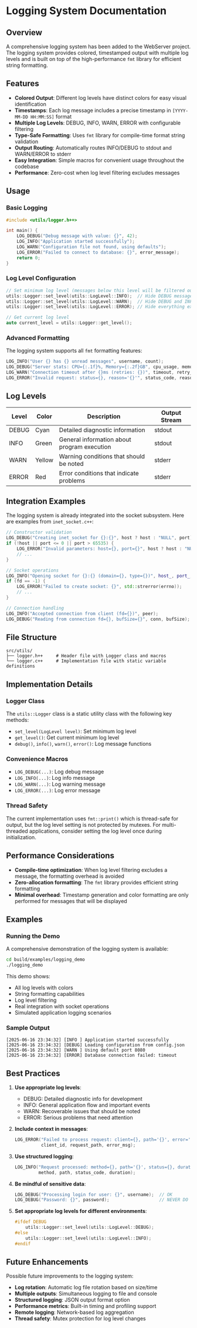 # Logging System Documentation

## Overview

A comprehensive logging system has been added to the WebServer project. The logging system provides colored, timestamped output with multiple log levels and is built on top of the high-performance `fmt` library for efficient string formatting.

## Features

- **Colored Output**: Different log levels have distinct colors for easy visual identification
- **Timestamps**: Each log message includes a precise timestamp in `[YYYY-MM-DD HH:MM:SS]` format
- **Multiple Log Levels**: DEBUG, INFO, WARN, ERROR with configurable filtering
- **Type-Safe Formatting**: Uses `fmt` library for compile-time format string validation
- **Output Routing**: Automatically routes INFO/DEBUG to stdout and WARN/ERROR to stderr
- **Easy Integration**: Simple macros for convenient usage throughout the codebase
- **Performance**: Zero-cost when log level filtering excludes messages

## Usage

### Basic Logging

```cpp
#include <utils/logger.h++>

int main() {
    LOG_DEBUG("Debug message with value: {}", 42);
    LOG_INFO("Application started successfully");
    LOG_WARN("Configuration file not found, using defaults");
    LOG_ERROR("Failed to connect to database: {}", error_message);
    return 0;
}
```

### Log Level Configuration

```cpp
// Set minimum log level (messages below this level will be filtered out)
utils::Logger::set_level(utils::LogLevel::INFO);  // Hide DEBUG messages
utils::Logger::set_level(utils::LogLevel::WARN);  // Hide DEBUG and INFO messages
utils::Logger::set_level(utils::LogLevel::ERROR); // Hide everything except ERROR

// Get current log level
auto current_level = utils::Logger::get_level();
```

### Advanced Formatting

The logging system supports all `fmt` formatting features:

```cpp
LOG_INFO("User {} has {} unread messages", username, count);
LOG_DEBUG("Server stats: CPU={:.1f}%, Memory={:.2f}GB", cpu_usage, memory_gb);
LOG_WARN("Connection timeout after {}ms (retries: {})", timeout, retry_count);
LOG_ERROR("Invalid request: status={}, reason='{}'", status_code, reason);
```

## Log Levels

| Level | Color  | Description | Output Stream |
|-------|--------|-------------|---------------|
| DEBUG | Cyan   | Detailed diagnostic information | stdout |
| INFO  | Green  | General information about program execution | stdout |
| WARN  | Yellow | Warning conditions that should be noted | stderr |
| ERROR | Red    | Error conditions that indicate problems | stderr |

## Integration Examples

The logging system is already integrated into the socket subsystem. Here are examples from `inet_socket.c++`:

```cpp
// Constructor validation
LOG_DEBUG("Creating inet_socket for {}:{}", host ? host : "NULL", port);
if (!host || port <= 0 || port > 65535) {
    LOG_ERROR("Invalid parameters: host={}, port={}", host ? host : "NULL", port);
    // ...
}

// Socket operations
LOG_INFO("Opening socket for {}:{} (domain={}, type={})", host_, port_, domain_, type_);
if (fd == -1) {
    LOG_ERROR("Failed to create socket: {}", std::strerror(errno));
    // ...
}

// Connection handling
LOG_INFO("Accepted connection from client (fd={})", peer);
LOG_DEBUG("Reading from connection fd={}, bufSize={}", conn, bufSize);
```

## File Structure

```
src/utils/
├── logger.h++     # Header file with Logger class and macros
└── logger.c++     # Implementation file with static variable definitions
```

## Implementation Details

### Logger Class

The `utils::Logger` class is a static utility class with the following key methods:

- `set_level(LogLevel level)`: Set minimum log level
- `get_level()`: Get current minimum log level
- `debug()`, `info()`, `warn()`, `error()`: Log message functions

### Convenience Macros

- `LOG_DEBUG(...)`: Log debug message
- `LOG_INFO(...)`: Log info message
- `LOG_WARN(...)`: Log warning message
- `LOG_ERROR(...)`: Log error message

### Thread Safety

The current implementation uses `fmt::print()` which is thread-safe for output, but the log level setting is not protected by mutexes. For multi-threaded applications, consider setting the log level once during initialization.

## Performance Considerations

- **Compile-time optimization**: When log level filtering excludes a message, the formatting overhead is avoided
- **Zero-allocation formatting**: The `fmt` library provides efficient string formatting
- **Minimal overhead**: Timestamp generation and color formatting are only performed for messages that will be displayed

## Examples

### Running the Demo

A comprehensive demonstration of the logging system is available:

```bash
cd build/examples/logging_demo
./logging_demo
```

This demo shows:
- All log levels with colors
- String formatting capabilities
- Log level filtering
- Real integration with socket operations
- Simulated application logging scenarios

### Sample Output

```
[2025-06-16 23:34:32] [INFO ] Application started successfully
[2025-06-16 23:34:32] [DEBUG] Loading configuration from config.json
[2025-06-16 23:34:32] [WARN ] Using default port 8080
[2025-06-16 23:34:32] [ERROR] Database connection failed: timeout
```

## Best Practices

1. **Use appropriate log levels**:
   - DEBUG: Detailed diagnostic info for development
   - INFO: General application flow and important events
   - WARN: Recoverable issues that should be noted
   - ERROR: Serious problems that need attention

2. **Include context in messages**:
   ```cpp
   LOG_ERROR("Failed to process request: client={}, path='{}', error='{}'",
             client_id, request_path, error_msg);
   ```

3. **Use structured logging**:
   ```cpp
   LOG_INFO("Request processed: method={}, path='{}', status={}, duration={}ms",
            method, path, status_code, duration);
   ```

4. **Be mindful of sensitive data**:
   ```cpp
   LOG_DEBUG("Processing login for user: {}", username);  // OK
   LOG_DEBUG("Password: {}", password);                   // NEVER DO THIS
   ```

5. **Set appropriate log levels for different environments**:
   ```cpp
   #ifdef DEBUG
       utils::Logger::set_level(utils::LogLevel::DEBUG);
   #else
       utils::Logger::set_level(utils::LogLevel::INFO);
   #endif
   ```

## Future Enhancements

Possible future improvements to the logging system:

- **Log rotation**: Automatic log file rotation based on size/time
- **Multiple outputs**: Simultaneous logging to file and console
- **Structured logging**: JSON output format option
- **Performance metrics**: Built-in timing and profiling support
- **Remote logging**: Network-based log aggregation
- **Thread safety**: Mutex protection for log level changes
